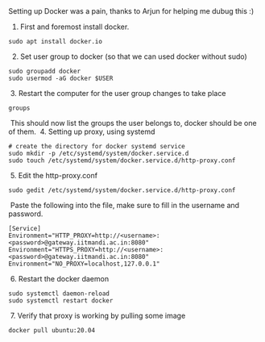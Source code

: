 <!-- Working with docker behind proxy -->
<!-- IIT Mandi -->
<!-- Proxy around campus -->
<!-- Small guide on setting up docker behind IIT Mandi proxy. -->
<!-- 12-10-2022 -->

​

Setting up Docker was a pain, thanks to Arjun for helping me dubug this :)

1. First and foremost install docker.
```
sudo apt install docker.io 
```
2. Set user group to docker (so that we can used docker without sudo)
```
sudo groupadd docker
sudo usermod -aG docker $USER 
```
​
3. Restart the computer for the user group changes to take place
```
groups
```
​
This should now list the groups the user belongs to, docker should be one of them.
​
4. Setting up proxy, using systemd
​
```
# create the directory for docker systemd service
sudo mkdir -p /etc/systemd/system/docker.service.d
sudo touch /etc/systemd/system/docker.service.d/http-proxy.conf
```
​
5. Edit the http-proxy.conf
​
```
sudo gedit /etc/systemd/system/docker.service.d/http-proxy.conf
```
​
Paste the following into the file, make sure to fill in the username and password.
​
```
[Service]
Environment="HTTP_PROXY=http://<username>:<password>@gateway.iitmandi.ac.in:8080"
Environment="HTTPS_PROXY=http://<username>:<password>@gateway.iitmandi.ac.in:8080"
Environment="NO_PROXY=localhost,127.0.0.1"
```
​
6. Restart the docker daemon
​
```
sudo systemctl daemon-reload
sudo systemctl restart docker
```
​
7. Verify that proxy is working by pulling some image
​
```
docker pull ubuntu:20.04
```
